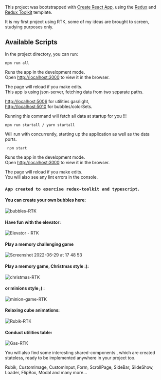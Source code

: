 This project was bootstrapped with [Create React App](https://github.com/facebook/create-react-app), using the [Redux](https://redux.js.org/) and [Redux Toolkit](https://redux-toolkit.js.org/) template.

It is my first project using RTK, some of my ideas are brought to screen, studying purposes only.

## Available Scripts

In the project directory, you can run:

```
npm run all
```

Runs the app in the development mode.<br />
Open [http://localhost:3000](http://localhost:3000) to view it in the browser.

The page will reload if you make edits.<br />
This app is using json-server, fetching data from two separate paths.<br />

[http://localhost:5006](http://localhost:5006) for utilities gas/light,<br />
[http://localhost:5010](http://localhost:5010) for bubbles/colorSets.<br />

Running this command will fetch all data at startup for you !!!

```
npm run startall / yarn startall
```

Will run with concurrently, starting up the application as well as the data ports.

```
 npm start
```

Runs the app in the development mode.<br />
Open [http://localhost:3000](http://localhost:3000) to view it in the browser.

The page will reload if you make edits.<br />
You will also see any lint errors in the console.

### `App created to exercise redux-toolkit and typescript.`

#### You can create your own bubbles here:

![bubbles-RTK](https://user-images.githubusercontent.com/68942716/162624409-62399f9f-edfc-4401-aa8b-3213b8d62cf0.png)

#### Have fun with the elevator:

![Elevator - RTK](https://user-images.githubusercontent.com/68942716/162624727-b1edc1bd-b572-43b6-afb2-3f1e615d5947.png)

#### Play a memory challenging game

![Screenshot 2022-06-29 at 17 48 53](https://user-images.githubusercontent.com/68942716/176467170-d842726c-6e5e-4878-8dbb-c25012f67ea5.png)

#### Play a memory game, Christmas style :):

![christmas-RTK](https://user-images.githubusercontent.com/68942716/162633597-e163c2c9-1a94-41dd-8ce3-1033bd7adcbb.png)

#### or minions style ;) :

![minion-game-RTK](https://user-images.githubusercontent.com/68942716/162633098-2bcc3f42-740c-425f-82c2-77c66f6e21ef.png)

#### Relaxing cube animations:

![Rubik-RTK](https://user-images.githubusercontent.com/68942716/162625057-0695ead0-f894-4b1a-9ee5-dfce26e56bd4.png)

#### Conduct utilities table:

![Gas-RTK](https://user-images.githubusercontent.com/68942716/162625175-9af29bea-8c49-410f-9aa1-df38bd205616.png)

You will also find some interesting shared-components , which are created stateless, ready to be implemented anywhere in your project too.

Rubik,
CustomImage,
CustomInput,
Form,
ScrollPage,
SideBar,
SlideShow,
Loader,
FlipBox,
Modal
and many more...
